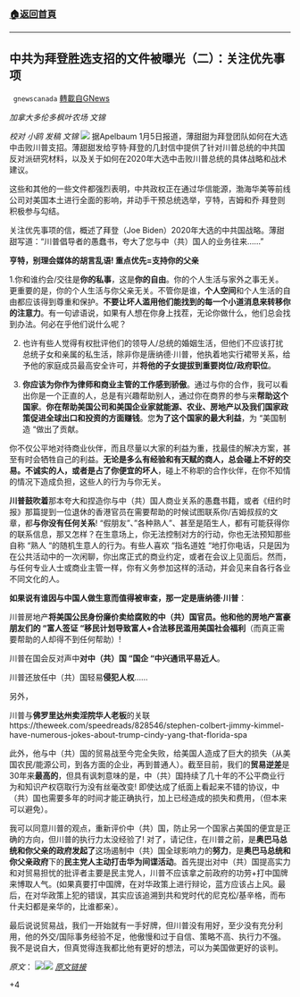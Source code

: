 ###  [:house:返回首頁](https://github.com/ourhimalayas/txt)
---

## 中共为拜登胜选支招的文件被曝光（二）：关注优先事项
` gnewscanada` [轉載自GNews](https://gnews.org/zh-hans/719053/)

*加拿大多伦多枫叶农场 文锦*

*校对 小鸥 发稿 文锦*
![]()![](https://gnews.org/wp-content/uploads/2021/01/be5a0523-fb5a-4113-8f0e-87338543233a.jpg)
据Apelbaum 1月5日报道，薄甜甜为拜登团队如何在大选中击败川普支招。薄甜甜发给亨特·拜登的几封信中提供了针对川普总统的中共国反对派研究材料，以及关于如何在2020年大选中击败川普总统的具体战略和战术建议。

这些和其他的一些文件都强烈表明，中共政权正在通过华信能源，渤海华美等前线公司对美国本土进行全面的影响，并动手干预总统选举，亨特，吉姆和乔·拜登则积极参与勾结。

关注优先事项的信，概述了拜登（Joe Biden）2020年大选的中共国战略。薄甜甜写道：“川普倡导者的愚蠢书，夸大了您与中（共）国人的业务往来……”

**亨特，别理会媒体的胡言乱语! 重点优先=支持你的父亲**

1.你和谁约会/交往是**你的私事**，这是**你的自由**。你的个人生活与家外之事无关。更重要的是，你的个人生活与你父亲无关。不管你是谁，**个人空间**和个人生活的自由都应该得到尊重和保护。**不要让坏人滥用他们能找到的每一个小道消息来转移你的注意力**。有一句谚语说，如果有人想在你身上找茬，无论你做什么，他们总会找到办法。何必在乎他们说什么呢？

2. 也许有些人觉得有权批评他们的领导人/总统的婚姻生活，但他们不应该打扰总统子女和亲属的私生活，除非你是唐纳德·川普，他执着地实行裙带关系，给予他的家庭成员最高安全许可，并**将他的子女提拔到重要岗位/政府职位**。

3. **你应该为你作为律师和商业主管的工作感到骄傲**。通过与你的合作，我可以看出你是一个正直的人，总是有兴趣帮助别人，通过你在商界的参与来**帮助这个国家**。**你在帮助美国公司和美国企业家就能源、农业、房地产以及我们国家政策促进全球出口和投资的方面赚钱**。您**为了这个国家的最大利益**，为 “美国制造 “做出了贡献。

你不仅公平地对待商业伙伴，而且尽量以大家的利益为重，找最佳的解决方案，甚至有时会牺牲自己的利益。**无论是多么有经验和有天赋的商人，总会碰上不好的交易。不诚实的人，或者是占了你便宜的坏人**，碰上不称职的合作伙伴，在你不知情的情况下造成负担，这些人的行为与你无关。

**川普鼓吹着**那本夸大和捏造你与中（共）国人商业关系的愚蠢书籍，或者《纽约时报》那篇提到一位退休的香港官员在需要帮助的时候试图联系你/吉姆叔叔的文章，都**与你没有任何关系**! “假朋友”、”各种熟人”、甚至是陌生人，都有可能获得你的联系信息，那又怎样？在生意场上，你无法控制对方的行动，你也无法预知那些自称 “熟人 “的随机生意人的行为。有些人喜欢 “指名道姓 “地打你电话，只是因为在公共活动中的一次闲聊，你出席正式的商业约定，或者在会议上见面后。然而，与任何专业人士或商业主管一样，你有义务参加这样的活动，并会见来自各行各业不同文化的人。

**如果说有谁因与中国人做生意而值得被审查，那一定是唐纳德·川普**：

川普房地产**将美国公民身份廉价卖给腐败的中（共）国官员。他和他的房地产富豪朋友们的 “富人签证 “移民计划导致富人+合法移民滥用美国社会福利**（而真正需要帮助的人却得不到任何帮助）!

川普在国会反对声中**对中（共）国 “国企 “中兴通讯平易近人**。

川普还放任中（共）国轻易**侵犯人权**……

另外，

川普与**佛罗里达州卖淫院华人老板**的关联https://theweek.com/speedreads/828546/stephen-colbert-jimmy-kimmel-have-numerous-jokes-about-trump-cindy-yang-that-florida-spa

此外，他与中（共）国的贸易战至今完全失败，给美国人造成了巨大的损失（从美国农民/能源公司，到各方面的企业，再到普通人）。截至目前，我们的**贸易逆差**是30年来**最高的**，但具有讽刺意味的是，中（共）国持续了几十年的不公平商业行为和知识产权窃取行为没有丝毫改变! 即使达成了纸面上看起来不错的协议，中（共）国也需要多年的时间才能正确执行，加上已经造成的损失和费用，（但本来可以避免）。

我可以同意川普的观点，重新评价中（共）国，防止另一个国家占美国的便宜是正确的方向，但川普的执行力太没经验了! 对了，请记住，在川普之前，是**奥巴马总统和你父亲的政府发起了**这场遏制中（共）国全球影响力的**努力**，是**奥巴马总统和你父亲政府**下的**民主党人主动打击华为间谍活动**。首先提出对中（共）国提高实力和对贸易担忧的批评者主要是民主党人，川普不应该拿之前政府的功劳+打中国牌来博取人气。(如果真要打中国牌，在对华政策上进行辩论，蓝方应该占上风。最后，在对华政策上犯的错误，其实应该追溯到共和党时代的尼克松/基辛格，而布什夫妇都是亲华的，比谁都亲）。

最后说说贸易战，我们一开始就有一手好牌，但川普没有用好，至少没有充分利用，他的外交/国际事务经验不足，他傲慢和过于自信、策略不高、执行力不强。我不是说自大，但真觉得连我都比他有更好的想法，可以为美国做更好的谈判。

*原文*：
![]()![](https://gnews.org/wp-content/uploads/2021/01/focus-on-priority_page-0001.jpg)![]()![](https://gnews.org/wp-content/uploads/2021/01/focus-on-priority_page-0002.jpg)
*[原文链接](https://apelbaum.wordpress.com/2021/01/05/trump-oppo-research-courtesy-of-the-ccp/)*

+4
